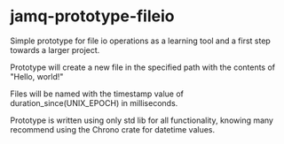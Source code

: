 # jamq-prototype-fileio

Simple prototype for file io operations as a learning tool and a first step towards a larger project.

Prototype will create a new file in the specified path with the contents of "Hello, world!"

Files will be named with the timestamp value of duration_since(UNIX_EPOCH) in milliseconds.

Prototype is written using only std lib for all functionality, knowing many recommend using the Chrono crate for datetime values.